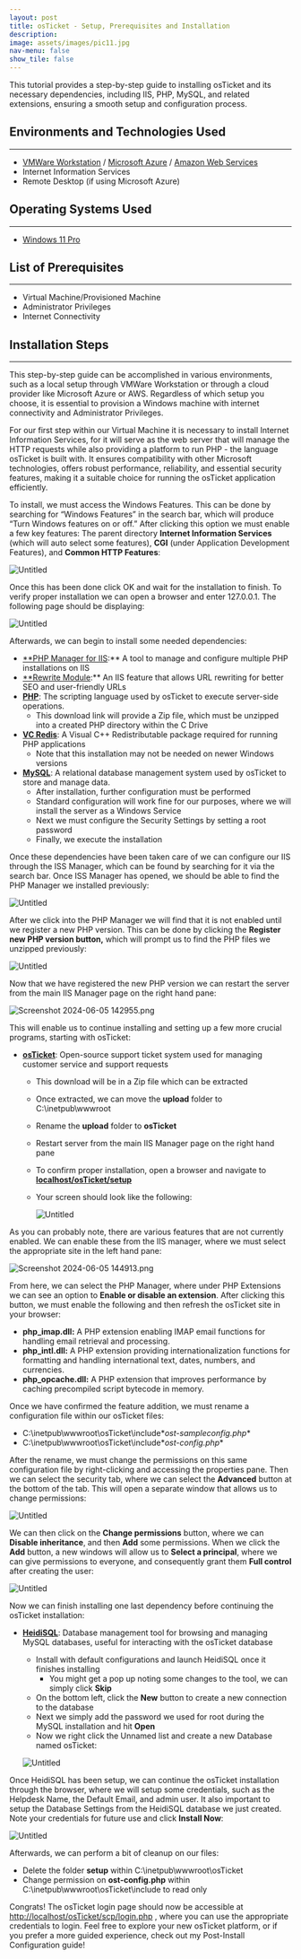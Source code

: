 ```yaml
---
layout: post
title: osTicket - Setup, Prerequisites and Installation
description: 
image: assets/images/pic11.jpg
nav-menu: false
show_tile: false
---
```


This tutorial provides a step-by-step guide to installing osTicket and its necessary dependencies, including IIS, PHP, MySQL, and related extensions, ensuring a smooth setup and configuration process.

## Environments and Technologies Used

---

- [VMWare Workstation](https://www.vmware.com/content/vmware/vmware-published-sites/us/products/workstation-player/workstation-player-evaluation.html.html.html) / [Microsoft Azure](https://azure.microsoft.com/en-us/free) / [Amazon Web Services](https://aws.amazon.com/)
- Internet Information Services
- Remote Desktop (if using Microsoft Azure)

## Operating Systems Used

---

- [Windows 11 Pro](https://www.microsoft.com/software-download/windows11)

## List of Prerequisites

---

- Virtual Machine/Provisioned Machine
- Administrator Privileges
- Internet Connectivity

## Installation Steps

---

This step-by-step guide can be accomplished in various environments, such as a local setup through VMWare Workstation or through a cloud provider like Microsoft Azure or AWS. Regardless of which setup you choose, it is essential to provision a Windows machine with internet connectivity and Administrator Privileges. 

For our first step within our Virtual Machine it is necessary to install Internet Information Services, for it will serve as the web server that will manage the HTTP requests while also providing a platform to run PHP - the language osTicket is built with. It ensures compatibility with other Microsoft technologies, offers robust performance, reliability, and essential security features, making it a suitable choice for running the osTicket application efficiently.

To install, we must access the Windows Features. This can be done by searching for “Windows Features” in the search bar, which will produce “Turn Windows features on or off.” After clicking this option we must enable a few key features: The parent directory **Internet Information Services** (which will auto select some features), **CGI** (under Application Development Features), and **Common HTTP Features**: 

![Untitled](osTicket%20-%20Setup,%20Prerequisites%20and%20Installation%20723921867d5f49a6b8e061f3a5b5012b/Untitled.png)

Once this has been done click OK and wait for the installation to finish. To verify proper installation we can open a browser and enter 127.0.0.1. The following page should be displaying:  

![Untitled](osTicket%20-%20Setup,%20Prerequisites%20and%20Installation%20723921867d5f49a6b8e061f3a5b5012b/Untitled%201.png)

Afterwards, we can begin to install some needed dependencies: 

- [**PHP Manager for IIS](https://drive.google.com/file/d/1RHsNd4eWIOwaNpj3JW4vzzmzNUH86wY_/view):** A tool to manage and configure multiple PHP installations on IIS
- [**Rewrite Module](https://drive.google.com/file/d/1tIK9GZBKj1JyUP87eewxgdNqn9pZmVmY/view):** An IIS feature that allows URL rewriting for better SEO and user-friendly URLs
- [**PHP**](https://drive.google.com/file/d/1snNMtLdCOpMtkCyD4mvl9yOOmvVIp9fP/view): The scripting language used by osTicket to execute server-side operations.
    - This download link will provide a Zip file, which must be unzipped into a created PHP directory within the C Drive
- [**VC Redis**](https://drive.google.com/file/d/1s1OsGF3-ioO0_9LYizPRiVuIkb3lFJgH/view): A Visual C++ Redistributable package required for running PHP applications
    - Note that this installation may not be needed on newer Windows versions
- [**MySQL**](https://drive.google.com/file/d/1_OWh9p7VQLcrB0q_V7qT8yHl0xo5gv7z/view): A relational database management system used by osTicket to store and manage data.
    - After installation, further configuration must be performed
    - Standard configuration will work fine for our purposes, where we will install the server as a Windows Service
    - Next we must configure the Security Settings by setting a root password
    - Finally, we execute the installation

Once these dependencies have been taken care of we can configure our IIS through the ISS Manager, which can be found by searching for it via the search bar. Once ISS Manager has opened, we should be able to find the PHP Manager we installed previously: 

![Untitled](osTicket%20-%20Setup,%20Prerequisites%20and%20Installation%20723921867d5f49a6b8e061f3a5b5012b/Untitled%202.png)

After we click into the PHP Manager we will find that it is not enabled until we register a new PHP version. This can be done by clicking the **Register new PHP version button,** which will prompt us to find the PHP files we unzipped previously: 

![Untitled](osTicket%20-%20Setup,%20Prerequisites%20and%20Installation%20723921867d5f49a6b8e061f3a5b5012b/Untitled%203.png)

Now that we have registered the new PHP version we can restart the server from the main IIS Manager page on the right hand pane: 

![Screenshot 2024-06-05 142955.png](osTicket%20-%20Setup,%20Prerequisites%20and%20Installation%20723921867d5f49a6b8e061f3a5b5012b/Screenshot_2024-06-05_142955.png)

This will enable us to continue installing and setting up a few more crucial programs, starting with osTicket:

- [**osTicket**](https://drive.google.com/drive/folders/1APMfNyfNzcxZC6EzdaNfdZsUwxWYChf6): Open-source support ticket system used for managing customer service and support requests
    - This download will be in a Zip file which can be extracted
    - Once extracted, we can move the **upload** folder to C:\\inetpub\\wwwroot
    - Rename the **upload** folder to **osTicket**
    - Restart server from the main IIS Manager page on the right hand pane
    - To confirm proper installation, open a browser and navigate to [**localhost/osTicket/setup**](http://localhost/osTicket/setup)
    - Your screen should look like the following:
        
        ![Untitled](osTicket%20-%20Setup,%20Prerequisites%20and%20Installation%20723921867d5f49a6b8e061f3a5b5012b/Untitled%204.png)
        
    

As you can probably note, there are various features that are not currently enabled. We can enable these from the IIS manager, where we must select the appropriate site in the left hand pane:

![Screenshot 2024-06-05 144913.png](osTicket%20-%20Setup,%20Prerequisites%20and%20Installation%20723921867d5f49a6b8e061f3a5b5012b/Screenshot_2024-06-05_144913.png)

From here, we can select the PHP Manager, where under PHP Extensions we can see an option to **Enable or disable an extension**. After clicking this button, we must enable the following and then refresh the osTicket site in your browser:

- **php_imap.dll:** A PHP extension enabling IMAP email functions for handling email retrieval and processing.
- **php_intl.dll:** A PHP extension providing internationalization functions for formatting and handling international text, dates, numbers, and currencies.
- **php_opcache.dll:** A PHP extension that improves performance by caching precompiled script bytecode in memory.

Once we have confirmed the feature addition, we must rename a configuration file within our osTicket files:

- C:\inetpub\wwwroot\osTicket\include\**ost-sampleconfig.php**
- C:\inetpub\wwwroot\osTicket\include\**ost-config.php**

After the rename, we must change the permissions on this same configuration file by right-clicking and accessing the properties pane. Then we can select the security tab, where we can select the **Advanced** button at the bottom of the tab. This will open a separate window that allows us to change permissions: 

![Untitled](osTicket%20-%20Setup,%20Prerequisites%20and%20Installation%20723921867d5f49a6b8e061f3a5b5012b/Untitled%205.png)

We can then click on the **Change permissions** button, where we can **Disable inheritance**, and then **Add** some permissions. When we click the **Add** button, a new windows will allow us to **Select a principal**, where we can give permissions to everyone, and consequently grant them **Full control** after creating the user: 

![Untitled](osTicket%20-%20Setup,%20Prerequisites%20and%20Installation%20723921867d5f49a6b8e061f3a5b5012b/Untitled%206.png)

Now we can finish installing one last dependency before continuing the osTicket installation: 

- [**HeidiSQL**](https://www.heidisql.com/installers/HeidiSQL_12.3.0.6589_Setup.exe): Database management tool for browsing and managing MySQL databases, useful for interacting with the osTicket database
    - Install with default configurations and launch HeidiSQL once it finishes installing
        - You might get a pop up noting some changes to the tool, we can simply click **Skip**
    - On the bottom left, click the **New** button to create a new connection to the database
    - Next we simply add the password we used for root during the MySQL installation and hit **Open**
    - Now we right click the Unnamed list and create a new Database named osTicket:
    
    ![Untitled](osTicket%20-%20Setup,%20Prerequisites%20and%20Installation%20723921867d5f49a6b8e061f3a5b5012b/Untitled%207.png)
    

Once HeidiSQL has been setup, we can continue the osTicket installation through the browser, where we will setup some credentials, such as the Helpdesk Name, the Default Email, and admin user. It also important to setup the Database Settings from the HeidiSQL database we just created. Note your credentials for future use and click **Install Now**: 

![Untitled](osTicket%20-%20Setup,%20Prerequisites%20and%20Installation%20723921867d5f49a6b8e061f3a5b5012b/Untitled%208.png)

Afterwards, we can perform a bit of cleanup on our files:

- Delete the folder **setup** within C:\inetpub\wwwroot\osTicket
- Change permission on **ost-config.php** within C:\inetpub\wwwroot\osTicket\include to read only

Congrats! The osTicket login page should now be accessible at [http://localhost/osTicket/scp/login.php](http://localhost/osTicket/scp/login.php) , where you can use the appropriate credentials to login. Feel free to explore your new osTicket platform, or if you prefer a more guided experience, check out my Post-Install Configuration guide!
